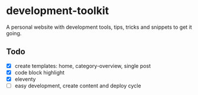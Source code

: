 # development-toolkit

A personal website with development tools, tips, tricks and snippets to get it going.

## Todo

- [x] create templates: home, category-overview, single post
- [x] code block highlight
- [x] eleventy
- [ ] easy development, create content and deploy cycle